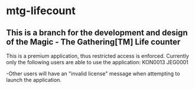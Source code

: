 # mtg-lifecount
This is a branch for the development and design of the
Magic - The Gathering[TM] Life counter
----
This is a premium application, thus restricted access is enforced.
Currently only the following users are able to use the application:
KON0013
JEG0001

-Other users will have an "invalid license" message when attempting to launch the application.
